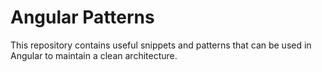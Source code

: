 # Angular Patterns
This repository contains useful snippets and patterns that can be used in Angular to maintain a clean architecture.
